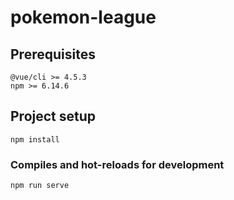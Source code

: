 # pokemon-league

## Prerequisites
```
@vue/cli >= 4.5.3
npm >= 6.14.6
```

## Project setup
```
npm install
```

### Compiles and hot-reloads for development
```
npm run serve
```
